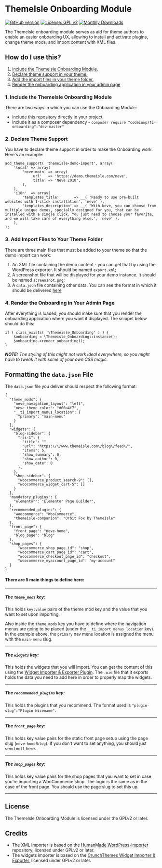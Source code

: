 # ThemeIsle Onboarding Module
[![GitHub version](https://badge.fury.io/gh/Codeinwp%2Fti-onboarding.svg)](https://github.com/codeinwp/ti-onboarding)
[![License: GPL v2](https://img.shields.io/badge/License-GPL%20v2-blue.svg)](https://www.gnu.org/licenses/gpl-2.0) 
[![Monthly Downloads](https://poser.pugx.org/codeinwp/ti-onboarding/d/monthly)](https://packagist.org/packages/codeinwp/ti-onboarding)

The ThemeIsle onboarding module serves as aid for theme authors to enable an easier onboarding UX, allowing to install and activate plugins, change theme mods, and import content with XML files.

How do I use this?
---
1. [Include the ThemeIsle Onboarding Module.](#1-include-the-themeisle-onboarding-module)
2. [Declare theme support in your theme.](#2-declare-theme-support)
3. [Add the import files in your theme folder.](#3-add-import-files-to-your-theme-folder)
4. [Render the onboarding application in your admin page](#4-render-the-onboarding-in-your-admin-page)

### 1. Include the ThemeIsle Onboarding Module
There are two ways in which you can use the Onboarding Module: 
- Include this repository directly in your project
- Include it as a composer dependency - `composer require "codeinwp/ti-onboarding":"dev-master"`

### 2. Declare Theme Support
You have to declare theme support in order to make the Onboarding work. Here's an example:
```
add_theme_support( 'themeisle-demo-import', array(
	'local' => array(
		'neve-main' => array(
			'url'   => 'https://demo.themeisle.com/neve',
			'title' => 'Neve 2018',
		),
	),
	'i18n'  => array(
		'templates_title'       => __( 'Ready to use pre-built websites with 1-click installation', 'neve' ),
		'templates_description' => __( 'With Neve, you can choose from multiple unique demos, specially designed for you, that can be installed with a single click. You just need to choose your favorite, and we will take care of everything else.', 'neve' ),
	),
);
```

### 3. Add Import Files to Your Theme Folder
There are three main files that must be added to your theme so that the demo import can work:
1. An XML file containing the demo content - you can get that by using the WordPress exporter. It should be named `export.xml`;
2. A screenshot file that will be displayed for your demo instance. It should be named `screenshot.png`;
4. A `data.json` file containing other data. You can see the format in which it should be delivered [here](#-formatting-the-datajson-file)

### 4. Render the Onboarding in Your Admin Page
After everything is loaded, you should make sure that you render the onboarding application where you want it displayed.
The snippet below should do this:
```
if ( class_exists( '\Themeisle_Onboarding' ) ) {
    $onboarding = \Themeisle_Onboarding::instance();
    $onboarding->render_onboarding();
}
```

_**NOTE:** The styling of this might not work ideal everywhere, so you might have to tweak it with some of your own CSS magic._ 

 Formatting the `data.json` File
---
The `data.json` file you deliver should respect the following format:
```
{
  "theme_mods": {
    "neve_navigation_layout": "left",
    "neve_theme_color": "#00a4f7",  
    "__ti_import_menus_location": {
      "primary": "main-menu"
    }
  }, 
  "widgets": {
    "blog-sidebar": {
      "rss-1": {
        "title": "",
        "url": "https:\/\/www.themeisle.com\/blog\/feed\/",
        "items": 5,
        "show_summary": 0,
        "show_author": 0,
        "show_date": 0
      },
    },
    "shop-sidebar": {
      "woocommerce_product_search-9": [],
      "woocommerce_widget_cart-5": []
    }
  },
  "mandatory_plugins": {
    "elementor": "Elementor Page Builder",
  },
  "recommended_plugins": {
    "woocommerce": "WooCommerce",
    "themeisle-companion": "Orbit Fox by ThemeIsle"
  },
  "front_page": {
    "front_page": "neve-home",
    "blog_page": "blog"
  },
  "shop_pages": {
      "woocommerce_shop_page_id": "shop",
      "woocommerce_cart_page_id": "cart",
      "woocommerce_checkout_page_id": "checkout",
      "woocommerce_myaccount_page_id": "my-account"
  }
}
```

#### There are 5 main things to define here: 

---
##### The `theme_mods` key:
This holds `key:value` pairs of the theme mod key and the value that you want to set upon importing.

Also inside the `theme_mods` key you have to define where the navigation menus are going to be placed (under the `__ti_import_menus_location` key). In the example above, the `primary` nav menu location is assigned the menu with the `main-menu` slug. 

---
##### The `widgets` key:
This holds the widgets that you will import. You can get the content of this using the [Widget Importer & Exporter Plugin](https://wordpress.org/plugins/widget-importer-exporter/). The `.wie` file that it exports holds the data you need to add here in order to properly map the widgets.

---
##### The `recommended_plugins` key:
This holds the plugins that you recommend. The format used is `"plugin-slug":"Plugin Nicename"`.

---
##### The `front_page` key:
This holds key value pairs for the static front page setup using the page slug (`neve-home`/`blog`). If you don't want to set anything, you should just send `null` here.

---
##### The `shop_pages` key:
This holds key value pairs for the shop pages that you want to set in case you're importing a WooCommerce shop. The logic is the same as in the case of the front page. You should use the page slug to set this up.

---

License
---
The ThemeIsle Onboarding Module is licensed under the GPLv2 or later. 

Credits
---
- The XML importer is based on the [HumanMade WordPress-Importer](https://github.com/humanmade/WordPress-Importer) repository, licensed under GPLv2 or later.
- The widgets importer is based on the [CrunchThemes Widget Importer & Exporter](https://github.com/churchthemes/widget-importer-exporter), licensed under GPLv2 or later.
